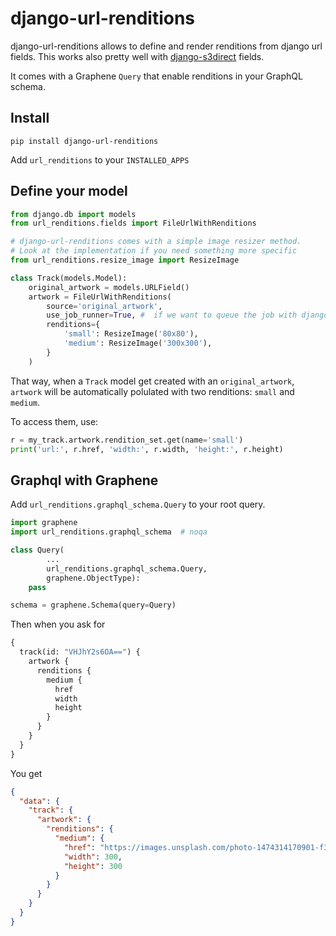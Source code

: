 # django-url-renditions

django-url-renditions allows to define and render renditions from django url fields. This works also pretty well with [django-s3direct]([https://github.com/bradleyg/django-s3direct]) fields.

It comes with a Graphene `Query` that enable renditions in your GraphQL schema.

## Install

```
pip install django-url-renditions
```

Add `url_renditions` to your `INSTALLED_APPS`


## Define your model


```python
from django.db import models
from url_renditions.fields import FileUrlWithRenditions

# django-url-renditions comes with a simple image resizer method.
# Look at the implementation if you need something more specific
from url_renditions.resize_image import ResizeImage

class Track(models.Model):
    original_artwork = models.URLField()
    artwork = FileUrlWithRenditions(
        source='original_artwork',
        use_job_runner=True, #  if we want to queue the job with django_rq
        renditions={
            'small': ResizeImage('80x80'),
            'medium': ResizeImage('300x300'),
        }
    )

```


That way, when a `Track` model get created with an `original_artwork`, `artwork` will be automatically polulated with two renditions: `small` and `medium`.

To access them, use:
```python
r = my_track.artwork.rendition_set.get(name='small')
print('url:', r.href, 'width:', r.width, 'height:', r.height)
```


## Graphql with Graphene

Add `url_renditions.graphql_schema.Query` to your root query.
```python
import graphene
import url_renditions.graphql_schema  # noqa

class Query(
        ...
        url_renditions.graphql_schema.Query,
        graphene.ObjectType):
    pass

schema = graphene.Schema(query=Query)
```

Then when you ask for

```graphql
{
  track(id: "VHJhY2s6OA==") {
    artwork {
      renditions {
        medium {
          href
          width
          height
        }
      }
    }
  }
}
```

You get


```json
{
  "data": {
    "track": {
      "artwork": {
        "renditions": {
          "medium": {
            "href": "https://images.unsplash.com/photo-1474314170901-f351b68f544f",
            "width": 300,
            "height": 300
          }
        }
      }
    }
  }
}
```